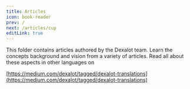 ```yaml
---
title: Articles
icon: book-reader
prev: /
next: /articles/cup
editLink: true
---
```


This folder contains articles authored by the Dexalot team.  Learn the concepts background and vision from a variety of articles.  Read all about these aspects in other languages on

[https://medium.com/dexalot/tagged/dexalot-translations](https://medium.com/dexalot/tagged/dexalot-translations)
